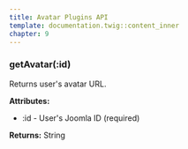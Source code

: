 ```yaml
---
title: Avatar Plugins API
template: documentation.twig::content_inner
chapter: 9
---
```

### getAvatar(:id)
Returns user's avatar URL.

**Attributes:**
* :id - User's Joomla ID (required)

**Returns:**
String


